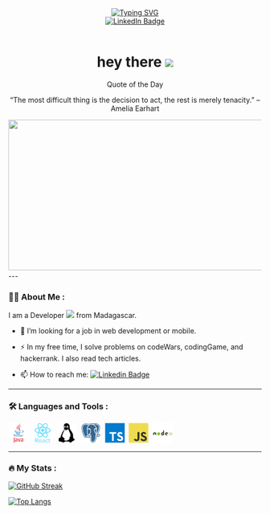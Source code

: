 
<div align="center">
<a href="https://git.io/typing-svg"><img src="https://readme-typing-svg.demolab.com?font=Fira+Code&duration=2500&pause=500&center=true&width=435&lines=Welcome+to+my+Github+%F0%9F%96%90;I'm+Mihary+Joel+ANDRIAMILANTO+;An+aspiring+software+developer" alt="Typing SVG" /></a>
</div>

<!--
<div id="header" align="center">
  <img src="https://media.giphy.com/media/hqU2KkjW5bE2v2Z7Q2/giphy.gif" width="100%"/>
</div> -->

<div id="badges" align="center">
  <a href="https://www.linkedin.com/in/mihary-jo%C3%ABl-andriamilanto-374609233/L">
    <img src="https://img.shields.io/badge/LinkedIn-blue?style=for-the-badge&logo=linkedin&logoColor=white" alt="LinkedIn Badge"/>
  </a>
</div>

<div id="badge" align="center">
  <img src="https://komarev.com/ghpvc/?username=miharyjoe&style=flat-square&color=blue" alt=""/>
  <h1>
    hey there
    <img src="https://media.giphy.com/media/hvRJCLFzcasrR4ia7z/giphy.gif" width="30px"/>
  </h1>
</div>

<div id="quote" align="center">
  <summary>Quote of the Day</summary>
  <p>
    “The most difficult thing is the decision to act, the rest is merely tenacity.”  –  Amelia Earhart
  </p>
</div>

<div align="center">
  <img src="https://media.giphy.com/media/dWesBcTLavkZuG35MI/giphy.gif" width="600" height="300"/>
</div>
---

### :man_technologist: About Me :

I am a Developer <img src="https://media.giphy.com/media/WUlplcMpOCEmTGBtBW/giphy.gif" width="30"> from Madagascar.

- :telescope: I’m looking for a job in web development or mobile.

- :zap: In my free time, I solve problems on codeWars, codingGame, and hackerrank. I also read tech articles.

- :mailbox: How to reach me: [![Linkedin Badge](https://img.shields.io/badge/-mihary-blue?style=flat&logo=Linkedin&logoColor=white)](https://www.linkedin.com/in/mihary-jo%C3%ABl-andriamilanto-374609233/L)

---

### :hammer_and_wrench: Languages and Tools :

<div>
  <img src="https://github.com/devicons/devicon/blob/master/icons/java/java-original-wordmark.svg" title="Java" alt="Java" width="40" height="40"/>&nbsp;
  <img src="https://github.com/devicons/devicon/blob/master/icons/react/react-original-wordmark.svg" title="React" alt="React" width="40" height="40"/>&nbsp;
  <img src="https://github.com/devicons/devicon/blob/master/icons/linux/linux-plain.svg" title="Linux" alt="Linux" width="40" height="40"/>&nbsp;
  <img src="https://github.com/devicons/devicon/blob/master/icons/postgresql/postgresql-plain.svg" title="Postgresql" alt="Postgresql" width="40" height="40"/>&nbsp;
  <img src="https://github.com/devicons/devicon/blob/master/icons/typescript/typescript-original.svg" title="Typescript" alt="Typescript " width="40" height="40"/>&nbsp;
  <img src="https://github.com/devicons/devicon/blob/master/icons/javascript/javascript-original.svg" title="JavaScript" alt="JavaScript" width="40" height="40"/>&nbsp;
  <img src="https://github.com/devicons/devicon/blob/master/icons/nodejs/nodejs-original-wordmark.svg" title="NodeJS" alt="NodeJS" width="40" height="40"/>&nbsp;
</div>

---

### :fire: My Stats :

[![GitHub Streak](http://github-readme-streak-stats.herokuapp.com?user=miharyjoe&theme=blueberry&hide_border=true&date_format=M%20j%5B%2C%20Y%5D)](https://git.io/streak-stats)

[![Top Langs](https://github-readme-stats.vercel.app/api/top-langs/?username=miharyjoe&layout=compact&theme=vision-friendly-dark)](https://github.com/anuraghazra/github-readme-stats)

